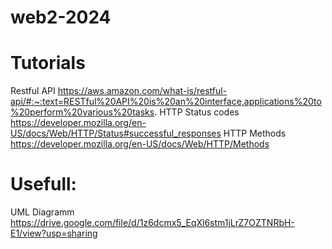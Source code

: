 # web2-2024

# Tutorials
Restful API https://aws.amazon.com/what-is/restful-api/#:~:text=RESTful%20API%20is%20an%20interface,applications%20to%20perform%20various%20tasks.
HTTP Status codes https://developer.mozilla.org/en-US/docs/Web/HTTP/Status#successful_responses
HTTP Methods https://developer.mozilla.org/en-US/docs/Web/HTTP/Methods

# Usefull:
UML Diagramm https://drive.google.com/file/d/1z6dcmx5_EqXl6stm1jLrZ7OZTNRbH-E1/view?usp=sharing
